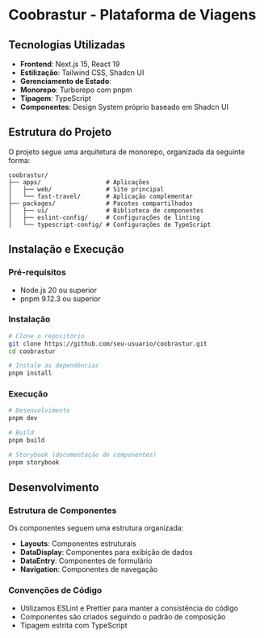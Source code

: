 # Coobrastur - Plataforma de Viagens

## Tecnologias Utilizadas

- **Frontend**: Next.js 15, React 19
- **Estilização**: Tailwind CSS, Shadcn UI
- **Gerenciamento de Estado**:
- **Monorepo**: Turborepo com pnpm
- **Tipagem**: TypeScript
- **Componentes**: Design System próprio baseado em Shadcn UI

## Estrutura do Projeto

O projeto segue uma arquitetura de monorepo, organizada da seguinte forma:

```
coobrastur/
├── apps/                  # Aplicações
│   ├── web/               # Site principal
│   └── fast-travel/       # Aplicação complementar
├── packages/              # Pacotes compartilhados
│   ├── ui/                # Biblioteca de componentes
│   ├── eslint-config/     # Configurações de linting
│   └── typescript-config/ # Configurações de TypeScript
```

## Instalação e Execução

### Pré-requisitos

- Node.js 20 ou superior
- pnpm 9.12.3 ou superior

### Instalação

```bash
# Clone o repositório
git clone https://github.com/seu-usuario/coobrastur.git
cd coobrastur

# Instale as dependências
pnpm install
```

### Execução

```bash
# Desenvolvimento
pnpm dev

# Build
pnpm build

# Storybook (documentação de componentes)
pnpm storybook
```

## Desenvolvimento

### Estrutura de Componentes

Os componentes seguem uma estrutura organizada:

- **Layouts**: Componentes estruturais
- **DataDisplay**: Componentes para exibição de dados
- **DataEntry**: Componentes de formulário
- **Navigation**: Componentes de navegação

### Convenções de Código

- Utilizamos ESLint e Prettier para manter a consistência do código
- Componentes são criados seguindo o padrão de composição
- Tipagem estrita com TypeScript
